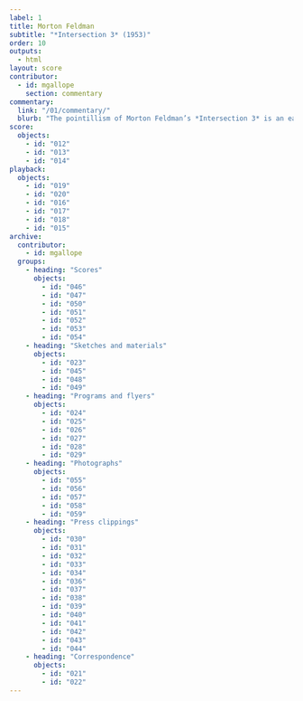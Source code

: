 ```yaml
---
label: 1
title: Morton Feldman
subtitle: "*Intersection 3* (1953)"
order: 10
outputs: 
  - html
layout: score
contributor:
  - id: mgallope
    section: commentary
commentary:
  link: "/01/commentary/"
  blurb: "The pointillism of Morton Feldman’s *Intersection 3* is an early example of experimental musical notation. One of many pieces in the 1950s that Feldman wrote on graph paper, the work features a metronomic tempo while inviting its performer, the pianist David Tudor, to decide what pitches to play, prescribing only the number of notes and the general pitch range. The sounds that resulted evoked associations of combat and even brutality among critics, an aesthetic that Feldman himself described as “violently boiling water in some monstrous kettle.”"
score:
  objects:
    - id: "012"
    - id: "013"
    - id: "014"
playback:
  objects:
    - id: "019"
    - id: "020"
    - id: "016"
    - id: "017"
    - id: "018"
    - id: "015"
archive: 
  contributor:
    - id: mgallope
  groups:
    - heading: "Scores"
      objects:
        - id: "046"
        - id: "047"
        - id: "050"
        - id: "051"
        - id: "052"
        - id: "053"
        - id: "054"
    - heading: "Sketches and materials"
      objects:
        - id: "023"
        - id: "045"
        - id: "048"
        - id: "049"
    - heading: "Programs and flyers"
      objects:
        - id: "024"
        - id: "025"
        - id: "026"
        - id: "027"
        - id: "028"
        - id: "029"
    - heading: "Photographs"
      objects:
        - id: "055"
        - id: "056"
        - id: "057"
        - id: "058"
        - id: "059"
    - heading: "Press clippings"
      objects:
        - id: "030"
        - id: "031"
        - id: "032"
        - id: "033"
        - id: "034"
        - id: "036"
        - id: "037"
        - id: "038"
        - id: "039"
        - id: "040"
        - id: "041"
        - id: "042"
        - id: "043"
        - id: "044"
    - heading: "Correspondence"
      objects:
        - id: "021"
        - id: "022"
---
```

